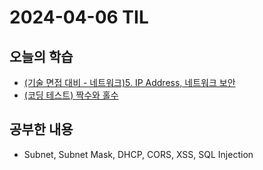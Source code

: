 # 2024-04-06 TIL
## 오늘의 학습
- [(기술 면접 대비 - 네트워크)5. IP Address, 네트워크 보안](/기술%20면접%20대비/네트워크/5.%20IP%20Address,%20네트워크%20보안.md)
- [(코딩 테스트) 짝수와 홀수](/Coding%20Test/프로그래머스/연습문제/짝수와%20홀수.md)

## 공부한 내용
- Subnet, Subnet Mask, DHCP, CORS, XSS, SQL Injection